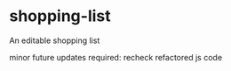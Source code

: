 # shopping-list

An editable shopping list

minor future updates required:
recheck refactored js code
